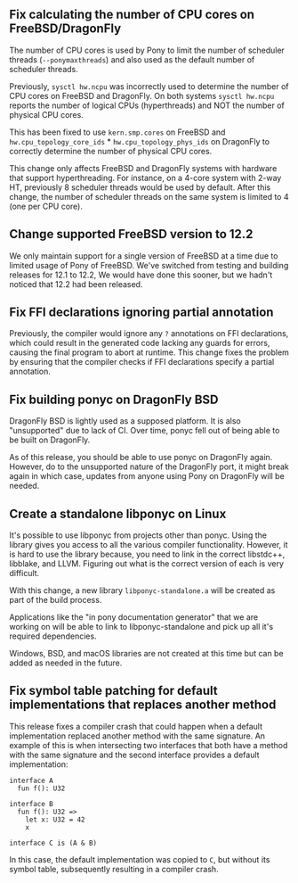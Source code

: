 ## Fix calculating the number of CPU cores on FreeBSD/DragonFly

The number of CPU cores is used by Pony to limit the number of scheduler
threads (`--ponymaxthreads`) and also used as the default number of scheduler
threads.

Previously, `sysctl hw.ncpu` was incorrectly used to determine the number of
CPU cores on FreeBSD and DragonFly. On both systems `sysctl hw.ncpu` reports
the number of logical CPUs (hyperthreads) and NOT the number of physical CPU
cores.

This has been fixed to use `kern.smp.cores` on FreeBSD and
`hw.cpu_topology_core_ids` * `hw.cpu_topology_phys_ids` on DragonFly to
correctly determine the number of physical CPU cores.

This change only affects FreeBSD and DragonFly systems with hardware that
support hyperthreading. For instance, on a 4-core system with 2-way HT,
previously 8 scheduler threads would be used by default. After this change, the
number of scheduler threads on the same system is limited to 4 (one per CPU
core).

## Change supported FreeBSD version to 12.2

We only maintain support for a single version of FreeBSD at a time due to limited usage of Pony of FreeBSD. We've switched from testing and building releases for 12.1 to 12.2, We would have done this sooner, but we hadn't noticed that 12.2 had been released.

## Fix FFI declarations ignoring partial annotation

Previously, the compiler would ignore any `?` annotations on FFI declarations, which could result in the generated code lacking any guards for errors, causing the final program to abort at runtime. This change fixes the problem by ensuring that the compiler checks if FFI declarations specify a partial annotation.

## Fix building ponyc on DragonFly BSD

DragonFly BSD is lightly used as a supposed platform. It is also "unsupported" due to lack of CI. Over time, ponyc fell out of being able to be built on DragonFly. 

As of this release, you should be able to use ponyc on DragonFly again. However, do to the unsupported nature of the DragonFly port, it might break again in which case, updates from anyone using Pony on DragonFly will be needed.

## Create a standalone libponyc on Linux

It's possible to use libponyc from projects other than ponyc. Using the
library gives you access to all the various compiler functionality. However,
it is hard to use the library because, you need to link in the correct libstdc++,
libblake, and LLVM. Figuring out what is the correct version of each is very
difficult.

With this change, a new library `libponyc-standalone.a` will be created as
part of the build process.

Applications like the "in pony documentation generator" that we are working on will
be able to link to libponyc-standalone and pick up all it's required dependencies.

Windows, BSD, and macOS libraries are not created at this time but can be added
as needed in the future.

## Fix symbol table patching for default implementations that replaces another method

This release fixes a compiler crash that could happen when a default
implementation replaced another method with the same signature. An example of
this is when intersecting two interfaces that both have a method with the same
signature and the second interface provides a default implementation:

```pony
interface A
  fun f(): U32

interface B
  fun f(): U32 =>
    let x: U32 = 42
    x

interface C is (A & B)
```

In this case, the default implementation was copied to `C`, but without its
symbol table, subsequently resulting in a compiler crash.

